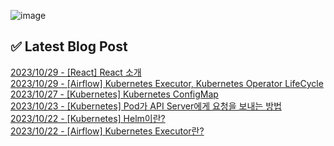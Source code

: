 ![image](https://user-images.githubusercontent.com/76645095/162124599-f9d701d6-e523-49c4-a6ce-193dc38f1026.png)

## ✅ Latest Blog Post

[2023/10/29 - [React] React 소개](http://blog.naver.com/ds4ouj/223249898049) <br/>
[2023/10/29 - [Airflow] Kubernetes Executor, Kubernetes Operator LifeCycle](http://blog.naver.com/ds4ouj/223249754127) <br/>
[2023/10/27 - [Kubernetes] Kubernetes ConfigMap](http://blog.naver.com/ds4ouj/223248369874) <br/>
[2023/10/23 - [Kubernetes] Pod가 API Server에게 요청을 보내는 방법](http://blog.naver.com/ds4ouj/223244639510) <br/>
[2023/10/22 - [Kubernetes] Helm이란?](http://blog.naver.com/ds4ouj/223243757472) <br/>
[2023/10/22 - [Airflow] Kubernetes Executor란?](http://blog.naver.com/ds4ouj/223243461354) <br/>
